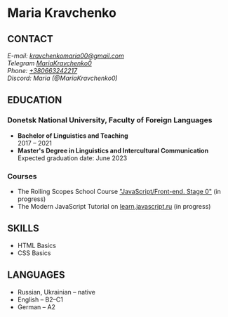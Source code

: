 # Maria Kravchenko

## CONTACT

_E-mail: [kravchenkomaria00@gmail.com](mailto:kravchenkomaria00@gmail.com)_\
_Telegram [MariaKravchenko0](https://t.me/MariaKravchenko0)_\
_Phone: [+380663242217](tel:+380663242217)_\
_Discord: Maria (@MariaKravchenko0)_

## EDUCATION

### **Donetsk National University, Faculty of Foreign Languages**

- **Bachelor of Linguistics and Teaching**\
  2017 – 2021
- **Master's Degree in Linguistics and Intercultural Communication**\
  Expected graduation date: June 2023

### **Courses**

- The Rolling Scopes School Course ["JavaScript/Front-end. Stage 0"](https://rs.school/js-stage0/) (in progress)
- The Modern JavaScript Tutorial on [learn.javascript.ru](https://learn.javascript.ru/) (in progress)

## SKILLS

- HTML Basics
- CSS Basics

## LANGUAGES

- Russian, Ukrainian – native
- English – B2–C1
- German – A2
